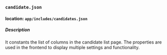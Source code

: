 ### `candidate.json`
#### location: `app/includes/candidates.json`
##### Description
It constants the list of columns in the candidate list page. The properties are used in the frontend to display multiple settings and functionality.
